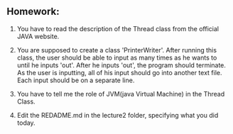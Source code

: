 ## Homework:

1. You have to read the description of the Thread class from the official JAVA website.

2. You are supposed to create a class 'PrinterWriter'. After running this class, the user should be able to input as        many times as he wants to until he inputs 'out'. After he inputs 'out', the program should terminate. As the user is    inputting, all of his input should go into another text file. Each input should be on a separate line. 

3. You have to tell me the role of JVM(java Virtual Machine) in the Thread Class.

4. Edit the REDADME.md in the lecture2 folder, specifying what you did today. 
